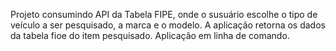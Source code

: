 Projeto consumindo API da Tabela FIPE, onde o susuário escolhe o tipo de veículo a ser pesquisado, a marca e o modelo. A aplicação retorna os dados da tabela fioe do item pesquisado. Aplicação em linha de comando.
